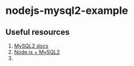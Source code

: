# nodejs-mysql2-example

## Useful resources

1. [MySQL2 docs](https://github.com/sidorares/node-mysql2/tree/master/documentation/en)
2. [Node.js + MySQL2](https://www.w3schools.com/nodejs/nodejs_mysql.asp)
3. 

